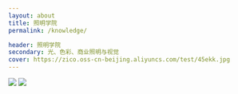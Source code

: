 ```yaml
---
layout: about
title: 照明学院
permalink: /knowledge/

header: 照明学院
secondary: 光、色彩、商业照明与视觉
cover: https://zico.oss-cn-beijing.aliyuncs.com/test/45ekk.jpg
---
```


<div style="max-width: 960px; margin: 0 auto">
  <img src="https://zico.oss-cn-beijing.aliyuncs.com/test/z8iu8.jpg"/>
  <img src="https://zico.oss-cn-beijing.aliyuncs.com/test/y8nli.jpg"/>
</div>